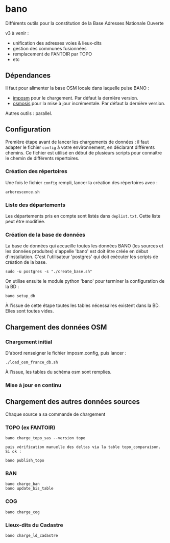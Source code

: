 bano
====

Différents outils pour la constitution de la Base Adresses Nationale Ouverte

v3 à venir :
- unification des adresses voies & lieux-dits
- gestion des communes fusionnées
- remplacement de FANTOIR par TOPO
- etc

## Dépendances

Il faut pour alimenter la base OSM locale dans laquelle puise BANO :
* [imposm](https://github.com/omniscale/imposm3) pour le chargement. Par défaut la dernière version.
* [osmosis](https://github.com/openstreetmap/osmosis) pour la mise à jour incrémentale. Par défaut la dernière version.

Autres outils : parallel.

## Configuration

Première étape avant de lancer les chargements de données : il faut adapter le fichier `config` à votre environnement, en déclarant différents chemins. Ce fichier est utilisé en début de plusieurs scripts pour connaître le chemin de différents répertoires.

### Création des répertoires
Une fois le fichier `config` rempli, lancer la création des répertoires avec :
```
arborescence.sh
```

### Liste des départements

Les départements pris en compte sont listés dans `deplist.txt`. Cette liste peut être modifiée.

### Création de la base de données

La base de données qui accueille toutes les données BANO (les sources et les données produites) s'appelle 'bano' est doit être créée en début d'installation. C'est l'utilisateur 'postgres' qui doit exécuter les scripts de création de la base.

```
sudo -u postgres -s "./create_base.sh"
```
On utilise ensuite le module python 'bano' pour terminer la configuration de la BD :
```
bano setup_db
```
À l'issue de cette étape toutes les tables nécessaires existent dans la BD. Elles sont toutes vides.

## Chargement des données OSM
### Chargement initial
D'abord renseigner le fichier imposm.config, puis lancer :
```
./load_osm_france_db.sh
```
À l'issue, les tables du schéma osm sont remplies.

### Mise à jour en continu

## Chargement des autres données sources
Chaque source a sa commande de chargement
### TOPO (ex FANTOIR)
```
bano charge_topo_sas --version topo

puis vérification manuelle des deltas via la table topo_comparaison. Si ok :

bano publish_topo
```
### BAN
```
bano charge_ban
bano update_bis_table
```
### COG
```
bano charge_cog
```
### Lieux-dits du Cadastre
```
bano charge_ld_cadastre
```
